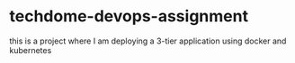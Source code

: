 # techdome-devops-assignment
this is a project where I am deploying a 3-tier application using docker and kubernetes
